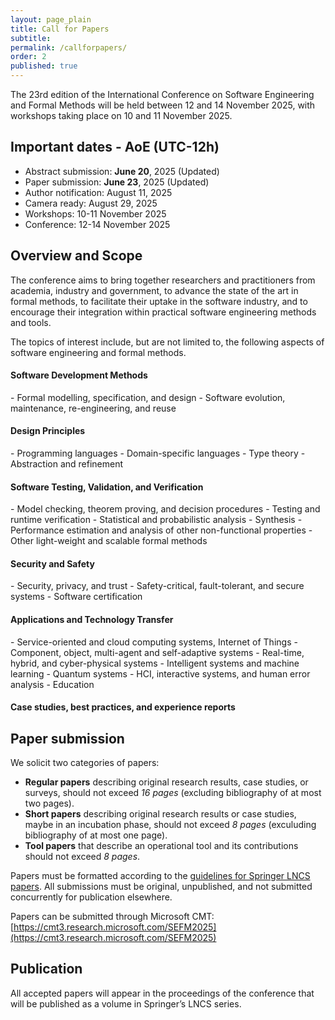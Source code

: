 ```yaml
---
layout: page_plain
title: Call for Papers
subtitle:
permalink: /callforpapers/
order: 2
published: true
---
```

The 23rd edition of the International Conference on Software Engineering and
Formal Methods will be held between 12 and 14 November 2025, with workshops taking place on 10 and 11 November 2025.

## Important dates - AoE (UTC-12h)
- Abstract submission: **June 20**, 2025 (Updated)
- Paper submission: **June 23**, 2025 (Updated)
- Author notification: August 11, 2025
- Camera ready: August 29, 2025
- Workshops: 10-11 November 2025
- Conference: 12-14 November 2025

## Overview and Scope

The conference aims to bring together researchers and practitioners from academia, industry and
government, to advance the state of the art in formal methods, to facilitate their
uptake in the software industry, and to encourage their integration within practical
software engineering methods and tools.

The topics of interest include, but are not limited to, the following aspects of
software engineering and formal methods.

<h4 class="areas">Software Development Methods</h4>
- Formal modelling, specification, and design
- Software evolution, maintenance, re-engineering, and reuse

<h4 class="areas">Design Principles</h4>
- Programming languages
- Domain-specific languages
- Type theory
- Abstraction and refinement

<h4 class="areas">Software Testing, Validation, and Verification</h4>
- Model checking, theorem proving, and decision procedures
- Testing and runtime verification
- Statistical and probabilistic analysis
- Synthesis
- Performance estimation and analysis of other non-functional
properties
- Other light-weight and scalable formal methods

<h4 class="areas">Security and Safety</h4>
- Security, privacy, and trust
- Safety-critical, fault-tolerant, and secure systems
- Software certification

<h4 class="areas">Applications and Technology Transfer</h4>
- Service-oriented and cloud computing systems, Internet of Things
- Component, object, multi-agent and self-adaptive systems
- Real-time, hybrid, and cyber-physical systems
- Intelligent systems and machine learning
- Quantum systems
- HCI, interactive systems, and human error analysis
- Education

<h4 class="areas">Case studies, best practices, and experience reports</h4>

## Paper submission

We solicit two categories of papers:

- **Regular papers** describing original research results, case studies, or surveys, should not exceed *16 pages* (excluding bibliography of at most two pages).
- **Short papers** describing original research results or case studies, maybe in an incubation phase, should not exceed *8 pages* (exculuding bibliography of at most one page).
- **Tool papers** that describe an operational tool and its contributions should not exceed *8 pages*.

Papers must be formatted according to the [guidelines for Springer LNCS papers](https://www.springer.com/gp/computer-science/lncs).
All submissions must be original, unpublished, and not submitted concurrently for publication elsewhere. 

Papers can be submitted through Microsoft CMT:
[https://cmt3.research.microsoft.com/SEFM2025](https://cmt3.research.microsoft.com/SEFM2025)


## Publication

All accepted papers will appear in the proceedings of the conference that will be published as a volume in Springer’s LNCS series.

